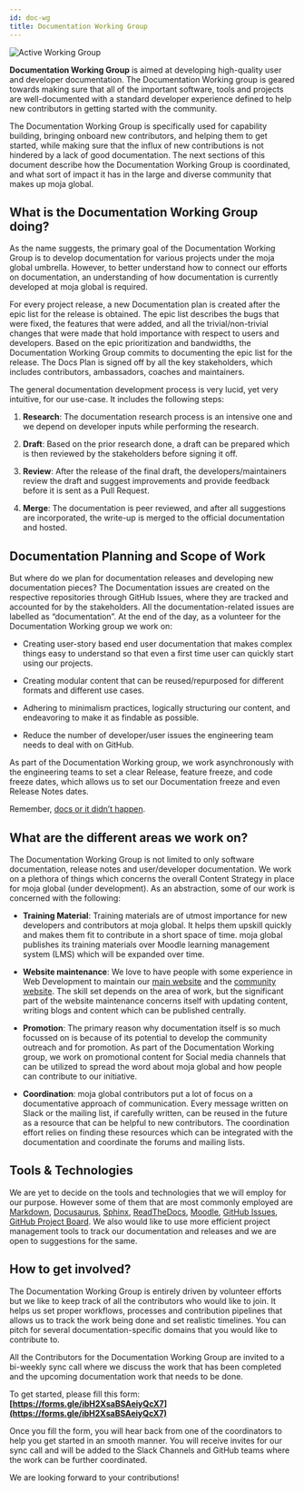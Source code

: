 ```yaml
---
id: doc-wg
title: Documentation Working Group
---
```


![Active Working Group](https://img.shields.io/badge/STATUS-ACTIVE-green?style=for-the-badge)

__Documentation Working Group__ is aimed at developing high-quality user and developer documentation. The Documentation Working group is geared towards making sure that all of the important software, tools and projects are well-documented with a standard developer experience defined to help new contributors in getting started with the community.

The Documentation Working Group is specifically used for capability building, bringing onboard new contributors, and helping them to get started, while making sure that the influx of new contributions is not hindered by a lack of good documentation. The next sections of this document describe how the Documentation Working Group is coordinated, and what sort of impact it has in the large and diverse community that makes up moja global.

## What is the Documentation Working Group doing?

As the name suggests, the primary goal of the Documentation Working Group is to develop documentation for various projects under the moja global umbrella. However, to better understand how to connect our efforts on documentation, an understanding of how documentation is currently developed at moja global is required.

For every project release, a new Documentation plan is created after the epic list for the release is obtained. The epic list describes the bugs that were fixed, the features that were added, and all the trivial/non-trivial changes that were made that hold importance with respect to users and developers. Based on the epic prioritization and bandwidths, the Documentation Working Group commits to documenting the epic list for the release. The Docs Plan is signed off by all the key stakeholders, which includes contributors, ambassadors, coaches and maintainers.

The general documentation development process is very lucid, yet very intuitive, for our use-case. It includes the following steps:

1.  __Research__: The documentation research process is an intensive one and we depend on developer inputs while performing the research.

2.  __Draft__: Based on the prior research done, a draft can be prepared which is then reviewed by the stakeholders before signing it off.

3.  __Review__: After the release of the final draft, the developers/maintainers review the draft and suggest improvements and provide feedback before it is sent as a Pull Request.

4.  __Merge__: The documentation is peer reviewed, and after all suggestions are incorporated, the write-up is merged to the official documentation and hosted.

## Documentation Planning and Scope of Work

But where do we plan for documentation releases and developing new documentation pieces? The Documentation issues are created on the respective repositories through GitHub Issues, where they are tracked and accounted for by the stakeholders. All the documentation-related issues are labelled as “documentation”. At the end of the day, as a volunteer for the Documentation Working group we work on:

-   Creating user-story based end user documentation that makes complex things easy to understand so that even a first time user can quickly start using our projects.

-   Creating modular content that can be reused/repurposed for different formats and different use cases.

-   Adhering to minimalism practices, logically structuring our content, and endeavoring to make it as findable as possible.

-   Reduce the number of developer/user issues the engineering team needs to deal with on GitHub.

As part of the Documentation Working group, we work asynchronously with the engineering teams to set a clear Release, feature freeze, and code freeze dates, which allows us to set our Documentation freeze and even Release Notes dates.

Remember, [docs or it didn’t happen](https://opensource.com/business/15/8/docs-or-it-didnt-happen).

## What are the different areas we work on?

The Documentation Working Group is not limited to only software documentation, release notes and user/developer documentation. We work on a plethora of things which concerns the overall Content Strategy in place for moja global (under development). As an abstraction, some of our work is concerned with the following:

-   __Training Material__: Training materials are of utmost importance for new developers and contributors at moja global. It helps them upskill quickly and makes them fit to contribute in a short space of time. moja global publishes its training materials over Moodle learning management system (LMS) which will be expanded over time.

-   __Website maintenance__:  We love to have people with some experience in Web Development to maintain our [main website](http://moja.global/) and the [community website](https://github.com/moja-global/contributor-website-v2). The skill set depends on the area of work, but the significant part of the website maintenance concerns itself with updating content, writing blogs and content which can be published centrally.

-   __Promotion__: The primary reason why documentation itself is so much focussed on is because of its potential to develop the community outreach and for promotion. As part of the Documentation Working group, we work on promotional content for Social media channels that can be utilized to spread the word about moja global and how people can contribute to our initiative.

-   __Coordination__: moja global contributors put a lot of focus on a documentative approach of communication. Every message written on Slack or the mailing list, if carefully written, can be reused in the future as a resource that can be helpful to new contributors. The coordination effort relies on finding these resources which can be integrated with the documentation and coordinate the forums and mailing lists.

## Tools & Technologies

We are yet to decide on the tools and technologies that we will employ for our purpose. However some of them that are most commonly employed are [Markdown](https://guides.github.com/features/mastering-markdown/), [Docusaurus](https://docusaurus.io/), [Sphinx](https://www.sphinx-doc.org/), [ReadTheDocs](https://readthedocs.org/), [Moodle](https://moodle.org/), [GitHub Issues](https://guides.github.com/features/issues/), [GitHub Project Board](https://github.com/features/project-management/). We also would like to use more efficient project management tools to track our documentation and releases and we are open to suggestions for the same.

## How to get involved?

The Documentation Working Group is entirely driven by volunteer efforts but we like to keep track of all the contributors who would like to join. It helps us set proper workflows, processes and contribution pipelines that allows us to track the work being done and set realistic timelines. You can pitch for several documentation-specific domains that you would like to contribute to.

All the Contributors for the Documentation Working Group are invited to a bi-weekly sync call where we discuss the work that has been completed and the upcoming documentation work that needs to be done.

To get started, please fill this form: **[https://forms.gle/ibH2XsaBSAeiyQcX7](https://forms.gle/ibH2XsaBSAeiyQcX7)**

Once you fill the form, you will hear back from one of the coordinators to help you get started in an smooth manner. You will receive invites for our sync call and will be added to the Slack Channels and GitHub teams where the work can be further coordinated.

We are looking forward to your contributions!
